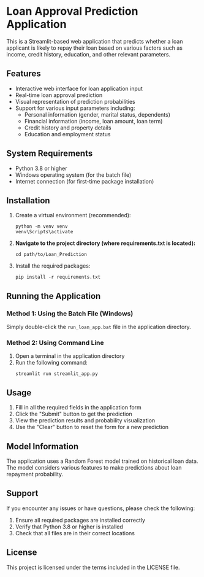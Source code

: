 # Loan Approval Prediction Application

This is a Streamlit-based web application that predicts whether a loan applicant is likely to repay their loan based on various factors such as income, credit history, education, and other relevant parameters.

## Features

- Interactive web interface for loan application input
- Real-time loan approval prediction
- Visual representation of prediction probabilities
- Support for various input parameters including:
  - Personal information (gender, marital status, dependents)
  - Financial information (income, loan amount, loan term)
  - Credit history and property details
  - Education and employment status

## System Requirements

- Python 3.8 or higher
- Windows operating system (for the batch file)
- Internet connection (for first-time package installation)

## Installation

1. Create a virtual environment (recommended):
   ```
   python -m venv venv
   venv\Scripts\activate
   ```

2. **Navigate to the project directory (where requirements.txt is located):**
   ```
   cd path/to/Loan_Prediction
   ```

3. Install the required packages:
   ```
   pip install -r requirements.txt
   ```

## Running the Application

### Method 1: Using the Batch File (Windows)
Simply double-click the `run_loan_app.bat` file in the application directory.

### Method 2: Using Command Line
1. Open a terminal in the application directory
2. Run the following command:
   ```
   streamlit run streamlit_app.py
   ```

## Usage

1. Fill in all the required fields in the application form
2. Click the "Submit" button to get the prediction
3. View the prediction results and probability visualization
4. Use the "Clear" button to reset the form for a new prediction

## Model Information

The application uses a Random Forest model trained on historical loan data. The model considers various features to make predictions about loan repayment probability.

## Support

If you encounter any issues or have questions, please check the following:
1. Ensure all required packages are installed correctly
2. Verify that Python 3.8 or higher is installed
3. Check that all files are in their correct locations

## License

This project is licensed under the terms included in the LICENSE file. 